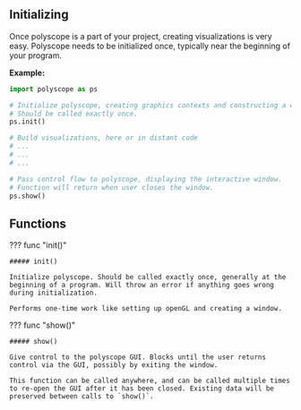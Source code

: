 ## Initializing

Once polyscope is a part of your project, creating visualizations is very easy. Polyscope needs to be initialized once, typically near the beginning of your program.

**Example:**
```python
import polyscope as ps

# Initialize polyscope, creating graphics contexts and constructing a window.
# Should be called exactly once.
ps.init()

# Build visualizations, here or in distant code
# ...
# ...
# ...

# Pass control flow to polyscope, displaying the interactive window.
# Function will return when user closes the window.
ps.show()
```

## Functions

??? func "init()"

    ##### init()

    Initialize polyscope. Should be called exactly once, generally at the beginning of a program. Will throw an error if anything goes wrong during initialization.

    Performs one-time work like setting up openGL and creating a window.


??? func "show()"
    
    ##### show()

    Give control to the polyscope GUI. Blocks until the user returns control via the GUI, possibly by exiting the window.

    This function can be called anywhere, and can be called multiple times to re-open the GUI after it has been closed. Existing data will be preserved between calls to `show()`.
